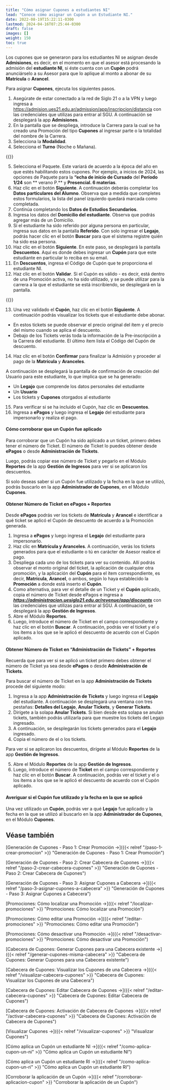```yaml
---
title: "Cómo asignar Cupones a estudiantes NI"
lead: "Conoce cómo asignar un Cupón a un Estudiante NI."
date: 2022-08-19T15:22:11-0300
lastmod: 2024-04-16T07:25:44-0300
draft: false
images: []
weight: 150
toc: true
---
```


Los cupones que se generaron para los estudiantes NI se asignan desde **Admisiones**, es decir, en el momento en que el asesor está procesando la admisión del **estudiante NI**, si éste cuenta con un **Cupón** podrá anunciárselo a su Asesor para que lo aplique al monto a abonar de su **Matrícula** o **Arancel**.

Para asignar **Cupones**, ejecuta los siguientes pasos.

1. Asegúrate de estar conectado a la red de Siglo 21 o a la VPN y luego ingresa a https://admision.ues21.edu.ar/admission/app/inscripcion/distancia con las credenciales que utilizas para entrar al SGU. A continuación se desplegará la app **Admisiones**.
2. En la pantalla que se despliega, introduce la Carrera para la cual se ha creado una Promoción del tipo **Cupones** al ingresar parte o la totalidad del nombre de la Carrera.
3. Selecciona la **Modalidad**.
4. Selecciona el **Turno** (Noche o Mañana).

{{<note text="Los campos <b>Sede/CAU</b> y <b>Fecha de inicio de Cursado</b> se autocompletarán teniendo en cuenta los demás campos cargados.">}}
</b>

5. Selecciona el Paquete. Este variará de acuerdo a la época del año en que estés habilitando estos cupones. Por ejemplo, a inicios de 2024, las opciones de Paquete para la **“echa de inicio de Cursado** del **Período 1/24** son ** verano P.** y **Presencial. 6 materias**.
6. Haz clic en el botón **Siguiente**. A continuación deberás completar los **Datos particulares del Alumno**. Observa que a medida que completes estos formularios, la lista del panel izquierdo quedará marcada como completada.
7. Continúa completando los **Datos de Estudios Secundarios**.
8. Ingresa los datos del **Domicilio del estudiante**. Observa que podrás agregar más de un Domicilio.
9. Si el estudiante ha sido referido por alguna persona en particular, ingresa sus datos en la pantalla **Referido**. Con solo ingresar el **Legajo**, podrás hacer clic en el botón **Buscar** para que el sistema registre quién ha sido esa persona.
10. Haz clic en el botón **Siguiente**. En este paso, se desplegará la pantalla **Descuentos**. Aquí es donde debes ingresar un **Cupón** para que este estudiante en particular lo reciba en su email.
11. En **Descuentos**, ingresa el Código de Cupón que te proporciona el estudiante NI.
12. Haz clic en el botón **Validar**. Si el Cupón es válido - es decir, está dentro de una Promoción activa, no ha sido utilizado, y se puede utilizar para la carrera a la que el estudiante se está inscribiendo, se desplegará en la pantalla.

{{<note text="Si quisiera utilizar un Código de Cupón diferente al ingresado, porque por ejemplo podría haber ingresado un Cupón que si bien está activo no corresponde con la carrera elegida por el estudiante, podrá eliminarlo y agregar otro.">}}
</b>

13. Una vez validado el **Cupón**, haz clic en el botón **Siguiente**. A continuación podrás visualizar los tickets que el estudiante debe abonar.

- En estos tickets se puede observar el precio original del ítem y el precio del mismo cuando se aplica el descuento.
- Debajo de los Tickets verás toda la información de la Pre-inscripción a la Carrera del estudiante. El último ítem lista el Código del Cupón de descuento.

14. Haz clic en el botón **Confirmar** para finalizar la Admisión y proceder al pago de la **Matrícula** y **Aranceles**.

A continuación se desplegará la pantalla de confirmación de creación del Usuario para este estudiante, lo que implica que se ha generado:

 - Un **Legajo** que comprende los datos personales del estudiante
 - Un **Usuario**
 - Los tickets y **Cupones** otorgados al estudiante

15. Para verificar si se ha incluido el Cupón, haz clic en **Descuentos**.
16. Ingresa a **ePagos** y luego ingresa el **Legajo** del estudiante para impersonarlo y realiza el pago.

#### Cómo corroborar que un Cupón fue aplicado

Para corroborar que un Cupón ha sido aplicado a un ticket, primero debes tener el número de Ticket.
El número de Ticket lo puedes obtener desde **ePagos** o desde **Administración de Tickets**.

Luego, podrás copiar ese número de Ticket y pegarlo en el Módulo **Reportes** de la app **Gestión de Ingresos** para ver si se aplicaron los descuentos.

Si solo deseas saber si un Cupón fue utilizado y la fecha en la que se utilizó, podrás buscarlo en la app **Administrador de Cupones**, en el Módulo **Cupones**.

#### Obtener Número de Ticket en ePagos + Reportes

Desde **ePagos** podrás ver los tickets de **Matrícula** y **Arancel** e identificar a qué ticket se aplicó el Cupón de descuento de acuerdo a la Promoción generada.

1. Ingresa a **ePagos** y luego ingresa el **Legajo** del estudiante para impersonarlo.
2. Haz clic en **Matrícula y Aranceles**. A continuación, verás los tickets generados para que el estudiante o tú en carácter de Asesor realice el pago.
3. Despliega cada uno de los tickets para ver su contenido. Allí podrás observar el monto original del ticket, la aplicación de cualquier otra promoción, y la aplicación del **Cupón** para el ítem correspondiente, es decir, **Matrícula**, **Arancel**, o ambos, según lo haya establecido la **Promoción** a donde está inserto el **Cupón**.
4. Como alternativa, para ver el detalle de un Ticket y el **Cupón** aplicado, copia el número de Ticket desde ePagos e ingresa a **_https://administracion.uesiglo21.edu.ar/revenue/app/discounts_** con las credenciales que utilizas para entrar al SGU. A continuación, se desplegará la app **Gestión de Ingresos**.
5. Abre el Módulo **Reportes**.
6. Luego, introduce el número de Ticket en el campo correspondiente y haz clic en el botón **Buscar**. A continuación, podrás ver el ticket y el o los ítems a los que se le aplicó el descuento de acuerdo con el Cupón aplicado.

#### Obtener Número de Ticket en “Administración de Tickets” + Reportes

Recuerda que para ver si se aplicó un ticket primero debes obtener el número de Ticket ya sea desde **ePagos** o desde **Administración de Tickets**.

Para buscar el número de Ticket en la app **Administración de Tickets** procede del siguiente modo:

1. Ingresa a la app **Administración de Tickets** y luego ingresa el **Legajo** del estudiante. A continuación se desplegará una ventana con tres pestañas: **Detalles del Legajo**, **Anular Tickets**, y **Generar Tickets**.
2. Dirígete a la solapa **Anular Tickets**. Si bien desde esta solapa se anulan tickets, también podrás utilizarla para que muestre los tickets del Legajo ingresado.
3. A continuación, se desplegarán los tickets generados para el **Legajo** ingresado.
4. Copia el número de el o los tickets.

Para ver si se aplicaron los descuentos, dirígete al Módulo **Reportes** de la app **Gestión de Ingresos**.

5. Abre el Módulo **Reportes** de la app **Gestión de Ingresos**.
6. Luego, introduce el número de **Ticket** en el campo correspondiente y haz clic en el botón **Buscar**. A continuación, podrás ver el ticket y el o los ítems a los que se le aplicó el descuento de acuerdo con el Cupón aplicado.

#### Averiguar si el Cupón fue utilizado y la fecha en la que se aplicó

Una vez utilizado un **Cupón**, podrás ver a qué **Legajo** fue aplicado y la fecha en la que se utilizó al buscarlo en la app **Administrador de Cupones**, en el Módulo **Cupones**.

## Véase también

[Generación de Cupones - Paso 1: Crear Promoción →]({{< relref "/paso-1-crear-promocion" >}} "Generación de Cupones - Paso 1: Crear Promoción")

[Generación de Cupones - Paso 2: Crear Cabecera de Cupones →]({{< relref "/paso-2-crear-cabecera-cupones" >}} "Generación de Cupones - Paso 2: Crear Cabecera de Cupones")

[Generación de Cupones - Paso 3: Asignar Cupones a Cabecera →]({{< relref "/paso-3-asignar-cupones-a-cabecera" >}} "Generación de Cupones - Paso 3: Asignar Cupones a Cabecera")

[Promociones: Cómo localizar una Promoción →]({{< relref "/localizar-promociones" >}} "Promociones: Cómo localizar una Promoción")

[Promociones: Cómo editar una Promoción →]({{< relref "/editar-promociones" >}} "Promociones: Cómo editar una Promoción")

[Promociones: Cómo desactivar una Promoción →]({{< relref "/desactivar-promociones" >}} "Promociones: Cómo desactivar una Promoción")

[Cabecera de Cupones: Generar Cupones para una Cabecera existente →]({{< relref "/generar-cupones-misma-cabecera" >}} "Cabecera de Cupones: Generar Cupones para una Cabecera existente")

[Cabecera de Cupones: Visualizar los Cupones de una Cabecera →]({{< relref "/visualizar-cabecera-cupones" >}} "Cabecera de Cupones: Visualizar los Cupones de una Cabecera")

[Cabecera de Cupones: Editar Cabecera de Cupones →]({{< relref "/editar-cabecera-cupones" >}} "Cabecera de Cupones: Editar Cabecera de Cupones")

[Cabecera de Cupones: Activación de Cabecera de Cupones →]({{< relref "/activar-cabecera-cupones" >}} "Cabecera de Cupones: Activación de Cabecera de Cupones")

[Visualizar Cupones →]({{< relref "/visualizar-cupones" >}} "Visualizar Cupones")

[Cómo aplica un Cupón un estudiante NI →]({{< relref "/como-aplica-cupon-un-ni" >}} "Cómo aplica un Cupón un estudiante NI")

[Cómo aplica un Cupón un estudiante RI →]({{< relref "/como-aplica-cupon-un-ri" >}} "Cómo aplica un Cupón un estudiante RI")

[Corroborar la aplicación de un Cupón →]({{< relref "/corroborar-aplicacion-cupon" >}} "Corroborar la aplicación de un Cupón")
